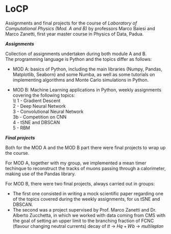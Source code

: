# LoCP
Assignments and final projects for the course of *Laboratory of Computational Physics (Mod. A and B)* by professors Marco Baiesi and Marco Zanetti, first year master course in Physics of Data, Padua.


***Assignments*** <br>

Collection of assignments undertaken during both module A and B. <br>
The programming language is Python and the topics differ as follows: <br>

- MOD A: basics of Python, including the main libraries (Numpy, Pandas, Matplotlib, Seaborn) and some Numba, as well as some tutorials on implementing algorithms and Monte Carlo simulations in Python. <br>

- MOD B: Machine Learning applications in Python, weekly assignments covering the following topics: <br>
  \t  1 - Gradient Descent <br>
    2 - Deep Neural Network <br>
    3 - Convolutional Neural Network <br>
    3b - Competition on CNN <br>
    4 - tSNE and DBSCAN <br>
    5 - RBM <br>

***Final projects*** <br>

Both for the MOD A and the MOD B part there were final projects to wrap up the course.<br>

For MOD A, together with my group, we implemented a mean timer techinque to reconstruct the tracks of muons passing through a calorimeter, making use of the Pandas library. <br>

For MOD B, there were two final projects, always carried out in groups: <br>

- The first one consisted in writing a mock scientific paper regarding one of the topics covered during the weekly assignments, for us tSNE and DBSCAN. <br>
- The second was a project supervised by Prof. Marco Zanetti and Dr. Alberto Zucchetta, in which we worked with data coming from CMS with the goal of setting an upper limit to the branching fraction of FCNC (flavour changing neutral currents) decay of 𝑡𝑡 → 𝐻𝑞 + 𝑊𝑏 → 𝑚𝑢𝑙𝑡𝑖𝑙𝑒𝑝𝑡𝑜𝑛

